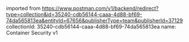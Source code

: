 imported from https://www.postman.com/v1/backend/redirect?type=collection&id=35240-cdb56144-caaa-4d88-bf69-74da565813ea&entityId=67656&publisherType=team&publisherId=37129
collectionId: 35240-cdb56144-caaa-4d88-bf69-74da565813ea
name: Container Security v1